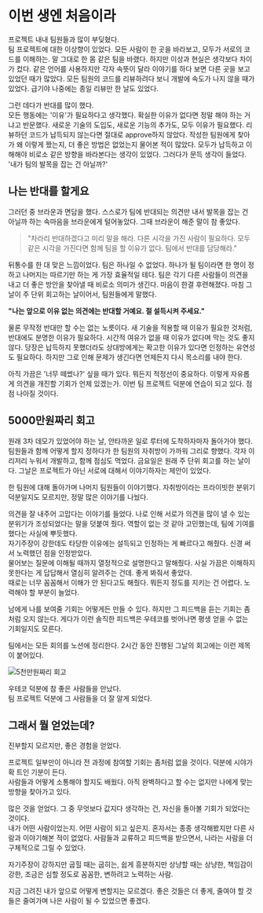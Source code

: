 # 이번 생엔 처음이라

프로젝트 내내 팀원들과 많이 부딪혔다.   
팀 프로젝트에 대한 이상향이 있었다. 모든 사람이 한 곳을 바라보고, 모두가 서로의 코드를 이해하는. 말 그대로 한 몸 같은 팀을 바랬다. 하지만 이상과 현실은 생각보다 차이가 컸다. 같은 언어를 사용하지만 각자 속뜻이 달라 이야기를 하다 보면 다른 곳을 보고 있었던 때가 많았다. 모든 팀원의 코드를 리뷰하려다 보니 개발에 속도가 나지 않을 때가 있었다. 급기야 나중에는 종일 리뷰만 한 날도 있었다.  

그런 데다가 반대를 많이 했다.  
모든 행동에는 '이유'가 필요하다고 생각했다. 확실한 이유가 없다면 정말 해야 하는 거냐고 반문했다. 새로운 기술의 도입도, 새로운 기능의 추가도, 모두 이유가 필요했다. 리뷰하던 코드가 납득되지 않는다면 절대로 approve하지 않았다. 작성한 팀원에게 찾아가 왜 이렇게 짰는지, 더 좋은 방법은 없었는지 물어본 적이 많았다. 모두가 납득하고 이해해야 비로소 같은 방향을 바라본다는 생각이 있었다. 그러다가 문득 생각이 들었다. '내가 팀의 발목을 잡는 건 아닐까?'

## 나는 반대를 할게요

그러던 중 브라운과 면담을 했다. 스스로가 팀에 반대되는 의견만 내서 발목을 잡는 건 아닐까 하는 속마음을 브라운에게 털어놓았다. 그때 브라운이 해준 말이 참 좋았다.

> "차라리 반대하겠다고 미리 말을 해라. 다른 시각을 가진 사람이 필요하다. 모두 같은 시각을 가진다면 함께 팀을 할 이유가 없다. 팀에서 반대를 담당해라."

뒤통수를 한 대 맞은 느낌이었다. 팀은 하나일 수 없었다. 하나가 될 팀이라면 한 명이 정하고 나머지는 따르기만 하는 게 가장 효율적일 테다. 팀은 각기 다른 사람들이 의견을 내고 더 좋은 방안을 찾아낼 때 비로소 의미가 생긴다. 마음이 한결 후련해졌다. 마침 그날이 주 단위 회고하는 날이어서, 팀원들에게 말했다.

**"나는 앞으로 이유 없는 의견에는 반대할 거예요. 절 설득시켜 주세요."**

물론 무작정 반대만 할 수는 없는 노릇이다. 새 기술을 적용할 때 이유가 필요한 것처럼, 반대에도 분명한 이유가 필요하다. 시간적 여유가 없을 때 이유가 없다며 막는 것도 좋지 않다. 당장은 납득하지 못했더라도 상대방에게는 확고한 이유가 있다면 인정하는 유연성도 필요하다. 하지만 그로 인해 문제가 생긴다면 언제든지 다시 목소리를 내야 한다.

아직 가끔은 '너무 떼썼나?' 싶을 때가 있다. 뭐든지 적정선이 중요하다. 이렇게 자유롭게 의견을 개진할 기회가 언제 있겠는가. 이번 팀 프로젝트 덕분에 연습이 되고 있다. 점점 나아질 것이다.

## 5000만원짜리 회고

원래 3차 데모가 있었어야 하는 날, 안타까운 일로 루터에 도착하자마자 돌아가야 했다. 팀원들과 함께 어떻게 할지 정하다가 한 팀원의 자취방이 가까워 그리로 향했다. 각자 이리저리 누워서 개발하고, 함께 점심도 먹었다. 금요일은 원래 주 단위 회고를 하는 날이다. 그날은 프로젝트가 아닌 서로에 대해서 이야기하자는 제안이 있었다.

한 팀원에 대해 돌아가며 나머지 팀원들이 이야기했다. 자취방이라는 프라이빗한 분위기 덕분일지도 모르지만, 정말 많은 이야기를 나눴다. 

의견을 잘 내주어 고맙다는 이야기를 들었다. 나로 인해 서로가 의견을 많이 낼 수 있는 분위기가 조성되었다는 말을 덧붙여 줬다. 역할이 없는 것 같아 고민했는데, 팀에 기여를 했다는 사실에 뿌듯했다.  
자기주장이 강한데도 타당한 이유에는 설득되고 인정하는 게 빠르다고 해줬다. 신경 써서 노력했던 점을 인정받았다.  
물어보는 질문에 이해될 때까지 열정적으로 설명한다고 말해줬다. 사실 가끔은 이해하지 못한다는 게 답답해서 열심히 알려주는 건데. 좋게 봐줘서 좋았다.  
때로는 너무 꼼꼼해서 이해가 안 된다고도 해줬다. 뭐든지 정도를 지키는 건 어렵다. 노력해야 할 부분이 늘었다.

남에게 나를 보여줄 기회는 어떻게든 만들 수 있다. 하지만 그 피드백을 듣는 기회는 좀처럼 오지 않는다. 게다가 이런 솔직한 피드백은 우테코를 벗어나면 평생 얻을 수 없는 기회일지도 모른다.

팀에서는 모든 회의를 노션에 정리한다. 2시간 동안 진행된 그날의 회고에는 이런 제목이 붙어있다.

![5천만원짜리 회고](https://user-images.githubusercontent.com/19922698/90982936-8ca1cd00-e5a5-11ea-8fdc-044846038534.png)

우테코 덕분에 참 좋은 사람들을 만났다.  
팀 프로젝트 덕분에 그 사람들을 더 잘 알게 되었다.

## 그래서 뭘 얻었는데?

진부할지 모르지만, 좋은 경험을 얻었다.

프로젝트 일부만이 아니라 전 과정에 참여할 기회는 좀처럼 없을 것이다. 덕분에 시야가 확 트인 기분이 든다.  
사람들과 어떻게 소통해야 할지도 배웠다. 아직 완벽하다고 할 수는 없지만 나에게 맞는 방향을 찾아가고 있다.

많은 것을 얻었다. 그 중 무엇보다 값지다 생각하는 건, 자신을 돌아볼 기회가 되었다는 것이다.  
내가 어떤 사람이었는지. 어떤 사람이 되고 싶은지. 혼자서는 종종 생각해봤지만 다른 사람과 이야기해본 적이 없었다. 사람들과 교류하고 피드백을 받으면서, 나라는 사람을 더 구체적으로 그릴 수 있었다.

자기주장이 강하지만 굽힐 때는 굽히는, 쉽게 흥분하지만 상냥할 때는 상냥한, 책임감이 강한, 조금은 심할 정도로 꼼꼼한, 변하려고 노력하는 사람.

지금 그려진 내가 앞으로 어떻게 변할지는 모르겠다. 좋은 것들은 더 좋게, 줄여야 할 것들은 줄여가며 나은 사람이 될 수 있었으면 좋겠다.